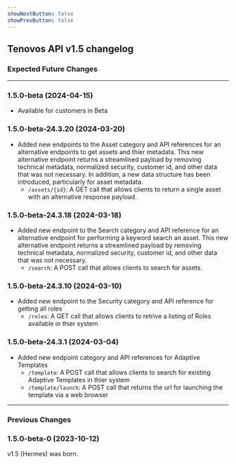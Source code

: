 ```yaml
---
showNextButton: false
showPrevButton: false
---
```


## Tenovos API v1.5 changelog

### Expected Future Changes

---

### 1.5.0-beta (2024-04-15)

- Available for customers in Beta

### 1.5.0-beta-24.3.20 (2024-03-20)

- Added new endpoints to the Asset category and API references for an alternative endpoints to get assets and thier metadata.  This new alternative endpoint returns a streamlined
payload by removing technical metadata, normalized security, customer id, and other data that was not necessary.  In addition, a new data structure has been introduced, particularly for asset metadata.  
    - `/assets/{id}`: A GET call that allows clients to return a single asset with an alternative response payload.

### 1.5.0-beta-24.3.18 (2024-03-18)

- Added new endpoint to the Search category and API reference for an alternative endpoint for performing a keyword search an asset.  This new alternative endpoint returns a streamlined
payload by removing technical metadata, normalized security, customer id, and other data that was not necessary.  
    - `/search`: A POST call that allows clients to search for assets.

### 1.5.0-beta-24.3.10 (2024-03-10)

- Added new endpoint to the Security category and API reference for getting all roles
    - `/roles`: A GET call that allows clients to retrive a listing of Roles available in thier system

### 1.5.0-beta-24.3.1 (2024-03-04)

- Added new endpoint category and API references for Adaptive Templates
    - `/template`: A POST call that allows clients to search for existing Adaptive Templates in thier system
    - `/template/launch`: A POST call that returns the url for launching the template via a web browser

---

### Previous Changes

### 1.5.0-beta-0 (2023-10-12)

v1.5 (Hermes) was born.